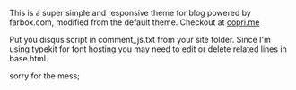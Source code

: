 This is a super simple and responsive theme for blog powered by farbox.com,
modified from the default theme.
Checkout at [copri.me](http:/copri.me)


Put you disqus script in comment_js.txt from your site folder. Since I'm using
typekit for font hosting you may need to edit or delete related lines in
base.html.

sorry for the mess;
